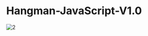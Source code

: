 # Hangman-JavaScript-V1.0
![2](https://user-images.githubusercontent.com/29488077/222634308-4c74afb4-e2cd-41c4-ae28-e82ec264b165.PNG)
